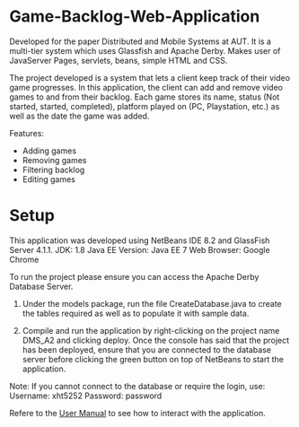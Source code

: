 # Game-Backlog-Web-Application
Developed for the paper Distributed and Mobile Systems at AUT. It is a multi-tier system which uses Glassfish and Apache Derby. Makes user of JavaServer Pages, servlets, beans, simple HTML and CSS.

The project developed is a system that lets a client keep track of their video game progresses. In this
application, the client can add and remove video games to and from their backlog. Each game stores its
name, status (Not started, started, completed), platform played on (PC, Playstation, etc.) as well as the
date the game was added.

Features:
- Adding games
- Removing games
- Filtering backlog
- Editing games

Setup
=======
This application was developed using NetBeans IDE 8.2 and GlassFish Server 4.1.1.
JDK: 1.8
Java EE Version: Java EE 7 Web
Browser: Google Chrome

To run the project please ensure you can access the Apache Derby Database Server.

1. Under the models package, run the file CreateDatabase.java to create the tables required as
well as to populate it with sample data.

2. Compile and run the application by right-clicking on the project name DMS_A2 and clicking
deploy. Once the console has said that the project has been deployed, ensure that you are
connected to the database server before clicking the green button on top of NetBeans to start
the application.

Note: If you cannot connect to the database or require the login, use:
Username: xht5252
Password: password

Refere to the [User Manual](https://github.com/mikhaela105/Game-Backlog-Web-Application/blob/master/User%20Manual.pdf) to see how to interact with the application.
